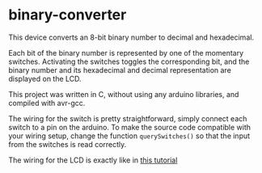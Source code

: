# binary-converter
This device converts an 8-bit binary number to decimal and hexadecimal. 

Each bit of the binary number is represented by one of the 
momentary switches. Activating the switches toggles the corresponding bit, 
and the binary number and its hexadecimal and decimal representation are 
displayed on the LCD. 

This project was written in C, without using any arduino libraries, and compiled with 
avr-gcc.

The wiring for the switch is pretty straightforward, simply connect each switch to a pin on the arduino. 
To make the source code compatible with your wiring setup, change the function 
`querySwitches()` so that the input from the switches is read correctly. 

The wiring for the LCD is exactly like in [this tutorial](https://www.arduino.cc/en/Tutorial/HelloWorld)